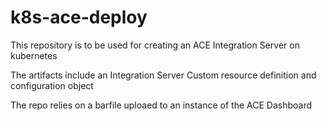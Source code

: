 # k8s-ace-deploy

This repository is to be used for creating an ACE Integration Server on kubernetes

The artifacts include an Integration Server Custom resource definition and configuration object

The repo relies on a barfile uploaed to an instance of the ACE Dashboard 


```
